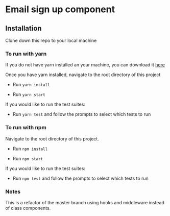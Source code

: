 # Email sign up component

## Installation
Clone down this repo to your local machine

### To run with yarn
If you do not have yarn installed an your machine, you can download it [here](https://yarnpkg.com/lang/en/docs/install/#mac-stable)

Once you have yarn installed, navigate to the root directory of this project

- Run `yarn install`

- Run `yarn start`

If you would like to run the test suites:

- Run `yarn test` and follow the prompts to select which tests to run


### To run with npm
Navigate to the root directory of this project.

- Run `npm install`

- Run `npm start`

If you would like to run the test suites:

- Run `npm test` and follow the prompts to select which tests to run

### Notes
This is a refactor of the master branch using hooks and middleware instead of class components.
